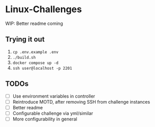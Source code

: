 # Linux-Challenges

WIP: Better readme coming

## Trying it out

1. `cp .env.example .env`
2. `./build.sh`
3. `docker compose up -d`
4. `ssh user@localhost -p 2201`

## TODOs

- [ ] Use environment variables in controller
- [ ] Reintroduce MOTD, after removing SSH from challenge instances
- [ ] Better readme
- [ ] Configurable challenge via yml/similar
- [ ] More configurability in general
